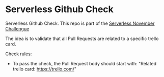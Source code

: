 # Serverless Github Check
Serverless Github Check. This repo is part of the [Serverless November Challengue](https://serverless.com/blog/no-server-november-challenge/)

The idea is to validate that all Pull Requests are related to a specific trello card.

Check rules:

* To pass the check, the Pull Request body should start with: "Related trello card: https://trello.com/"

